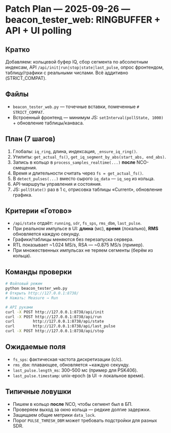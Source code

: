 # Patch Plan — 2025-09-26 — beacon_tester_web: RINGBUFFER + API + UI polling

## Кратко
Добавляем: кольцевой буфер IQ, сбор сегмента по абсолютным индексам, API `/api/init|run|stop|state|last_pulse`, опрос фронтендом, таблицу/графики с реальными числами. Всё аддитивно (STRICT_COMPAT).

## Файлы
- `beacon_tester_web.py` — точечные вставки, помеченные `# STRICT_COMPAT`.
- Встроенный фронтенд — минимум JS: `setInterval(pollState, 1000)` + обновление таблицы/канваса.

## План (7 шагов)
1. Глобалы: `iq_ring`, длина, индексация, `_ensure_iq_ring()`.
2. Утилиты: `get_actual_fs()`, `get_iq_segment_by_abs(start_abs, end_abs)`.
3. Запись в кольцо в `process_samples_realtime(...)` **после** NCO-смещения.
4. Время и длительности считать через `fs = get_actual_fs()`.
5. В `detect_pulses(...)` вместо сырого `iq_data` — `iq_seg` из кольца.
6. API-маршруты управления и состояния.
7. JS: `pollState()` раз в 1 с, отрисовка таблицы «Current», обновление графика.

## Критерии «Готово»
- `/api/state` отдаёт: `running`, `sdr`, `fs_sps`, `rms_dbm`, `last_pulse`.
- При реальном импульсе в UI: **длина** (мс), **время** (локально), **RMS** обновляется каждую секунду.
- Графики/таблицы меняются без перезапуска сервера.
- RTL показывает ~1.024 MS/s, RSA — ~0.875 MS/s (пример).
- При множественных импульсах не теряем сегменты (берём из кольца).

## Команды проверки
```bash
# Файловый режим
python beacon_tester_web.py
# Открыть http://127.0.0.1:8738/
# Нажать: Measure → Run

# API руками
curl -X POST http://127.0.0.1:8738/api/init
curl -X POST http://127.0.0.1:8738/api/run
curl        http://127.0.0.1:8738/api/state
curl        http://127.0.0.1:8738/api/last_pulse
curl -X POST http://127.0.0.1:8738/api/stop
```

## Ожидаемые поля
- `fs_sps`: фактическая частота дискретизации (с/с).
- `rms_dbm`: плавающее, обновляется ~каждую секунду.
- `last_pulse.length_ms`: 300–500 мс (пример для PSK406).
- `last_pulse.timestamp`: unix-epoch (в UI → локальное время).

## Типичные ловушки
- Пишем в кольцо **после** NCO, чтобы сегмент был в БП.
- Проверяем выход за окно кольца — редкие долгие задержки.
- Защищаем общие метрики `data_lock`.
- Порог `PULSE_THRESH_DBM` может требовать подстройки для разных SDR.

